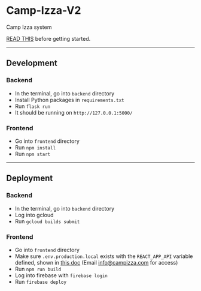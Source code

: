 # Camp-Izza-V2

Camp Izza system

[READ THIS](https://docs.google.com/document/d/1t-UyAWExnCTzk7ccbi0RS1cKKVUCMZW5ToOoJdGMGzo/edit?usp=sharing) before getting started.

---

## Development

### Backend

- In the terminal, go into `backend` directory
- Install Python packages in `requirements.txt`
- Run `flask run`
- It should be running on `http://127.0.0.1:5000/`

### Frontend

- Go into `frontend` directory
- Run `npm install`
- Run `npm start`

---

## Deployment

### Backend

- In the terminal, go into `backend` directory
- Log into gcloud
- Run `gcloud builds submit`

### Frontend

- Go into `frontend` directory
- Make sure `.env.production.local` exists with the `REACT_APP_API` variable defined, shown in [this doc](https://docs.google.com/document/d/1fAfbJJXjKoAPjt6Mar7kA0XmjmiffQPdKZba_k4r3J8/edit?usp=sharing) (Email info@campizza.com for access)
- Run `npm run build`
- Log into firebase with `firebase login`
- Run `firebase deploy`
